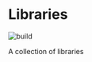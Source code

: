 # Libraries

![build](https://github.com/alexchet/Libraries/actions/workflows/dotnet.yml/badge.svg)

A collection of libraries
